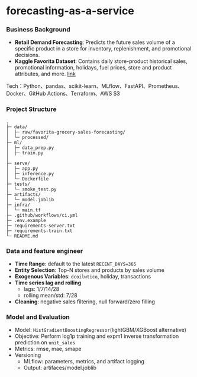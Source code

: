 # forecasting-as-a-service
### Business Background

- **Retail Demand Forecasting**: Predicts the future sales volume of a specific product in a store for inventory, replenishment, and promotional decisions.
- **Kaggle Favorita Dataset**: Contains daily store-product historical sales, promotional information, holidays, fuel prices, store and product attributes, and more. [link](https://www.kaggle.com/competitions/favorita-grocery-sales-forecasting)

Tech：Python、pandas、scikit-learn、MLflow、FastAPI、Prometheus、Docker、GitHub Actions、Terraform、AWS S3

### Project Structure 

```
.
├─ data/
│  ├─ raw/favorita-grocery-sales-forecasting/ 
│  └─ processed/                               
├─ ml/
│  ├─ data_prep.py                            
│  ├─ train.py                                 
│  
├─ serve/
│  ├─ app.py                                   
│  ├─ inference.py                             
│  └─ Dockerfile
├─ tests/
│  └─ smoke_test.py                            
├─ artifacts/
│  └─ model.joblib                             
├─ infra/
│  └─ main.tf                                  
├─ .github/workflows/ci.yml                    
├─ .env.example
├─ requirements-server.txt
├─ requirements-train.txt                       
└─ README.md

```

### Data and feature engineer
- **Time Range**: default to the latest `RECENT_DAYS=365`
- **Entity Selection**: Top-N stores and products by sales volume
- **Exogenous Variables**: `dcoilwtico`, holiday, transactions
- **Time series lag and rolling**
    - lags: 1/7/14/28
    - rolling mean/std: 7/28
- **Cleaning**: negative sales filtering, null forward/zero filling

### Model and Evaluation
- Model: `HistGradientBoostingRegressor`(lightGBM/XGBoost alternative)
- Objective: Perform log1p training and expm1 inverse transformation prediction on `unit_sales`
- Metrics: rmse, mae, smape
- Versioning
    - MLflow: parameters, metrics, and artifact logging
    - Output: artifaces/model.joblib


